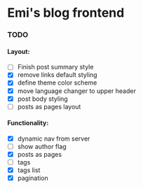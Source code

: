 # Emi's blog frontend
### TODO
#### Layout:
 - [ ] Finish post summary style
 - [x] remove links default styling
 - [x] define theme color scheme
 - [x] move language changer to upper header
 - [x] post body styling
 - [ ] posts as pages layout
#### Functionality:
 - [x] dynamic nav from server
 - [ ] show author flag
 - [x] posts as pages
 - [ ] tags
 - [x] tags list
 - [x] pagination